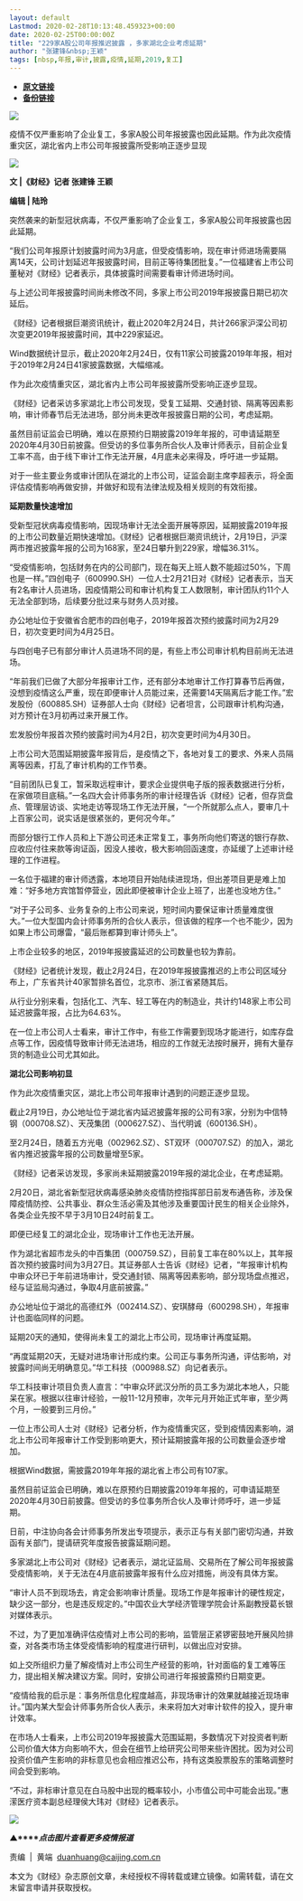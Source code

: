 ```yaml
---
layout: default
Lastmod: 2020-02-28T10:13:48.459323+00:00
date: 2020-02-25T00:00:00Z
title: "229家A股公司年报推迟披露 ，多家湖北企业考虑延期"
author: "张建锋&nbsp;王颖"
tags: [nbsp,年报,审计,披露,疫情,延期,2019,复工]
---
```


* [**原文链接**](https://mp.weixin.qq.com/s/D0G5Ku6a1GTyHtS6ndNWLw)
* [**备份链接**](http://archive.today/OQ7Tg)


![](/images/post/77e6cfb5c7ef66e00d9bd04f74961594.jpg)

疫情不仅严重影响了企业复工，多家A股公司年报披露也因此延期。作为此次疫情重灾区，湖北省内上市公司年报披露所受影响正逐步显现

![](/images/post/111842e13d1e8f3b096261d743fe81d0.jpg)

**文 |《财经》记者 张建锋 王颖**

**编辑 | 陆玲**

突然袭来的新型冠状病毒，不仅严重影响了企业复工，多家A股公司年报披露也因此延期。

“我们公司年报原计划披露时间为3月底，但受疫情影响，现在审计师进场需要隔离14天，公司计划延迟年报披露时间，目前正等待集团批复。”一位福建省上市公司董秘对《财经》记者表示，具体披露时间需要看审计师进场时间。

与上述公司年报披露时间尚未修改不同，多家上市公司2019年报披露日期已初次延后。

《财经》记者根据巨潮资讯统计，截止2020年2月24日，共计266家沪深公司初次变更2019年报披露时间，其中229家延迟。

Wind数据统计显示，截止2020年2月24日，仅有11家公司披露2019年年报，相对于2019年2月24日41家披露数据，大幅缩减。

作为此次疫情重灾区，湖北省内上市公司年报披露所受影响正逐步显现。

《财经》记者采访多家湖北上市公司发现，受复工延期、交通封锁、隔离等因素影响，审计师春节后无法进场，部分尚未更改年报披露日期的公司，考虑延期。

虽然目前证监会已明确，难以在原预约日期披露2019年年报的，可申请延期至2020年4月30日前披露。但受访的多位事务所合伙人及审计师表示，目前企业复工率不高，由于线下审计工作无法开展，4月底未必来得及，呼吁进一步延期。

对于一些主要业务或审计团队在湖北的上市公司，证监会副主席李超表示，将全面评估疫情影响再做安排，并做好和现有法律法规及相关规则的有效衔接。

**延期数量快速增加**

  

受新型冠状病毒疫情影响，因现场审计无法全面开展等原因，延期披露2019年报的上市公司数量近期快速增加。《财经》记者根据巨潮资讯统计，2月19日，沪深两市推迟披露年报的公司为168家，至24日攀升到229家，增幅36.31%。

“受疫情影响，包括财务在内的公司部门，现在每天上班人数不能超过50%，下周也是一样。”四创电子（600990.SH）一位人士2月21日对《财经》记者表示，当天有2名审计人员进场，因疫情期公司和审计机构复工人数限制，审计团队约11个人无法全部到场，后续要分批过来与财务人员对接。

办公地址位于安徽省合肥市的四创电子，2019年报首次预约披露时间为2月29日，初次变更时间为4月25日。

与四创电子已有部分审计人员进场不同的是，有些上市公司审计机构目前尚无法进场。

“年前我们已做了大部分年报审计工作，还有部分本地审计工作打算春节后再做，没想到疫情这么严重，现在即便审计人员能过来，还需要14天隔离后才能工作。”宏发股份（600885.SH）证券部人士向《财经》记者坦言，公司跟审计机构沟通，对方预计在3月初再过来开展工作。

宏发股份年报首次预约披露时间为4月2日，初次变更时间为4月30日。

上市公司大范围延期披露年报背后，是疫情之下，各地对复工的要求、外来人员隔离等因素，打乱了审计机构的工作节奏。

“目前团队已复工，暂采取远程审计，要求企业提供电子版的报表数据进行分析，在家做项目底稿。”一名四大会计师事务所的审计经理告诉《财经》记者，但存货盘点、管理层访谈、实地走访等现场工作无法开展，“一个所就那么点人，要审几十上百家公司，说实话是很紧张的，更何况今年。”

而部分银行工作人员和上下游公司还未正常复工，事务所向他们寄送的银行存款、应收应付往来款等询证函，因没人接收，极大影响回函速度，亦延缓了上述审计经理的工作进程。

一名位于福建的审计师透露，本地项目开始陆续进现场，但出差项目更是难上加难：“好多地方宾馆暂停营业，因此即便被审计企业上班了，出差也没地方住。”

“对于子公司多、业务复杂的上市公司来说，短时间内要保证审计质量难度很大。”一位大型国内会计师事务所的合伙人表示，但该做的程序一个也不能少，因为如果上市公司爆雷，“最后账都算到审计师头上”。

上市企业较多的地区，2019年报披露延迟的公司数量也较为靠前。

《财经》记者统计发现，截止2月24日，在2019年报披露推迟的上市公司区域分布上，广东省共计40家暂排名首位，北京市、浙江省紧随其后。

从行业分别来看，包括化工、汽车、轻工等在内的制造业，共计约148家上市公司延迟披露年报，占比为64.63%。

在一位上市公司人士看来，审计工作中，有些工作需要到现场才能进行，如库存盘点等工作，因疫情导致审计师无法进场，相应的工作就无法按时展开，拥有大量存货的制造业公司尤其如此。

**湖北公司影响初显**

  

作为此次疫情重灾区，湖北上市公司年报审计遇到的问题正逐步显现。

截止2月19日，办公地址位于湖北省内延迟披露年报的公司有3家，分别为中信特钢（000708.SZ）、天茂集团（000627.SZ）、当代明诚（600136.SH）。

至2月24日，随着五方光电（002962.SZ）、ST双环（000707.SZ）的加入，湖北省内推迟披露年报的公司数量增至5家。

《财经》记者采访发现，多家尚未延期披露2019年报的湖北企业，在考虑延期。

2月20日，湖北省新型冠状病毒感染肺炎疫情防控指挥部日前发布通告称，涉及保障疫情防控、公共事业、群众生活必需及其他涉及重要国计民生的相关企业除外，各类企业先按不早于3月10日24时前复工。

即便已经复工的湖北企业，现场审计工作也无法开展。

作为湖北省超市龙头的中百集团（000759.SZ），目前复工率在80%以上，其年报首次预约披露时间为3月27日。其证券部人士告诉《财经》记者，“年报审计机构中审众环已于年前进场审计，受交通封锁、隔离等因素影响，部分现场盘点推迟，经与证监局沟通过，争取4月底前披露。”

办公地址位于湖北的高德红外（002414.SZ）、安琪酵母（600298.SH），年报审计也面临同样的问题。

延期20天的通知，使得尚未复工的湖北上市公司，现场审计再度延期。

“再度延期20天，无疑对进场审计形成约束。公司正与事务所沟通，评估影响，对披露时间尚无明确意见。”华工科技（000988.SZ）向记者表示。

华工科技审计项目负责人直言：“中审众环武汉分所的员工多为湖北本地人，只能呆在家。根据以往审计经验，一般11-12月预审，次年元月开始正式年审，至少两个月，一般要到三月份。”

一位上市公司人士对《财经》记者分析，作为疫情重灾区，受到疫情因素影响，湖北上市公司年报审计工作受到影响更大，预计延期披露年报的公司数量会逐步增加。

根据Wind数据，需披露2019年年报的湖北省上市公司有107家。

虽然目前证监会已明确，难以在原预约日期披露2019年年报的，可申请延期至2020年4月30日前披露。但受访的多位事务所合伙人及审计师呼吁，进一步延期。

日前，中注协向各会计师事务所发出专项提示，表示正与有关部门密切沟通，并致函有关部门，提请研究年度报告披露延期问题。

多家湖北上市公司对《财经》记者表示，湖北证监局、交易所在了解公司年报披露受疫情影响，关于无法在4月底前披露年报有什么应对措施，尚没有具体方案。

“审计人员不到现场去，肯定会影响审计质量。现场工作是年报审计的硬性规定，缺少这一部分，也是违反规定的。”中国农业大学经济管理学院会计系副教授葛长银对媒体表示。

不过，为了更加准确评估疫情对上市公司的影响，监管层正紧锣密鼓地开展风险排查，对各类市场主体受疫情影响的程度进行研判，以做出应对安排。

如上交所组织力量了解疫情对上市公司生产经营的影响，针对面临的复工难等压力，提出相关解决建议方案。同时，安排公司进行年报披露预约日期变更。

“疫情给我的启示是：事务所信息化程度越高，非现场审计的效果就越接近现场审计。”国内某大型会计师事务所合伙人表示，未来将加大对审计软件的投入，提升审计效率。

在市场人士看来，上市公司2019年报披露大范围延期，多数情况下对投资者判断公司价值大体方向影响不大，但会在细节上给研究公司带来些许困扰。因为对公司投资价值产生影响的非标意见也会相应推迟公布，持有这类股票股东的策略调整时间会受到影响。

“不过，非标审计意见在白马股中出现的概率较小，小市值公司中可能会出现。”惠潆医疗资本副总经理侯大玮对《财经》记者表示。

[![](/images/post/4d24a5670c9a87791ea8b757d030c0d3.jpg)](https://mp.weixin.qq.com/mp/homepage?__biz=MjM5NDU5NTM4MQ==&hid=29&sn=21c0f34c737748fe3b2c372bb40ae622)

**▲****_点击图片查看更多疫情报道_**

  

  

责编  |  黄端  duanhuang@caijing.com.cn

本文为《财经》杂志原创文章，未经授权不得转载或建立镜像。如需转载，请在文末留言申请并获取授权。

